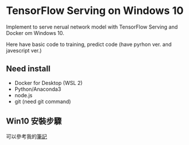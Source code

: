 # TensorFlow Serving on Windows 10

Implement to serve nerual network model with TensorFlow Serving and Docker om Windows 10.

Here have basic code to training, predict code (have pyrhon ver. and javescript ver.)

## Need install

- Docker for Desktop (WSL 2)
- Python/Anaconda3
- node.js
- git (need git command)

## Win10 安裝步驟

可以參考我的[筆記](https://yang10001.yia.app/wp/2021/10/30/%e5%88%9d%e6%8e%a2-tensorflow-serving-on-windows-10/)
